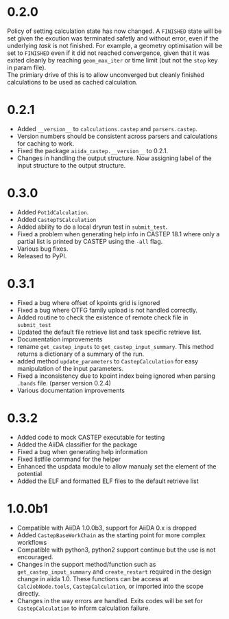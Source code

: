 0.2.0
=====

Policy of setting calculation state has now changed.
A `FINISHED` state will be set given the excution was terminated safetly and without error,
even if the underlying *task* is not finished.
For example, a geometry optimisation will be set to `FINISHED` even if it did not reached
convergence, given that it was exited cleanly by reaching `geom_max_iter` or time limit (but not the `stop` key in param file).  
The primiary drive of this is to allow unconverged but cleanly finished calculations to be used as cached calculation.

0.2.1
======
* Added `__version__` to `calculations.castep` and `parsers.castep`.
* Version numbers should be consistent across parsers and calculations for caching to work.
* Fixed the package `aiida_castep.__version__` to 0.2.1.
* Changes in handling the output structure. Now assigning label of the input structure to the output structure.

0.3.0
=====
* Added `Pot1dCalculation`.
* Added `CastepTSCalculation`
* Added ability to do a local dryrun test in `submit_test`.
* Fixed a problem when generating help info in CASTEP 18.1 where only a partial list is printed by CASTEP using the `-all` flag.
* Various bug fixes.
* Released to PyPI.

0.3.1
=====
* Fixed a bug where offset of kpoints grid is ignored
* Fixed a bug where OTFG family upload is not handled correctly.
* Added routine to check the existence of remote check file in `submit_test` 
* Updated the default file retrieve list and task specific retrieve list.
* Documentation improvements
* rename `get_castep_inputs` to `get_castep_input_summary`. This method returns a dictionary of a summary of the run.
* added method `update_parameters` to `CastepCalculation` for easy manipulation of the input parameters.
* Fixed a inconsistency due to kpoint index being ignored when parsing `.bands` file. (parser version 0.2.4)
* Various documentation improvements

0.3.2
=====
* Added code to mock CASTEP executable for testing
* Added the AiiDA classifier for the package
* Fixed a bug when generating help information
* Fixed listfile command for the helper 
* Enhanced the uspdata module to allow manualy set the element of the potential
* Added the ELF and formatted ELF files to the default retrieve list


1.0.0b1
=========
* Compatible with AiiDA 1.0.0b3, support for AiiDA 0.x is dropped
* Added `CastepBaseWorkChain` as the starting point for more complex workflows
* Compatible with python3, python2 support continue but the use is not encouraged.
* Changes in the support method/function such as `get_castep_input_summary` and `create_restart` required in the design change in aiida 1.0. These functions can be access at `CalcJobNode.tools`, `CastepCalculation`, or imported into the scope directly.
* Changes in the way errors are handled. Exits codes will be set for `CastepCalculation` to inform calculation failure.

